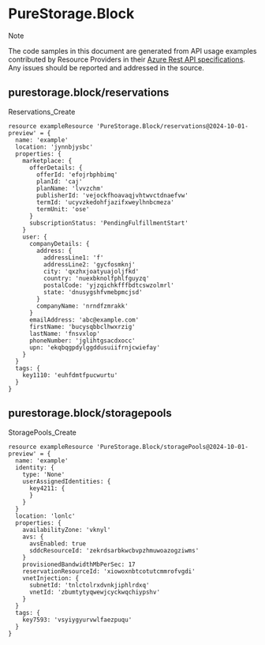 # PureStorage.Block
  
> [!NOTE]
> The code samples in this document are generated from API usage examples contributed by Resource Providers in their [Azure Rest API specifications](https://github.com/Azure/azure-rest-api-specs). Any issues should be reported and addressed in the source.


## purestorage.block/reservations

Reservations_Create
```bicep
resource exampleResource 'PureStorage.Block/reservations@2024-10-01-preview' = {
  name: 'example'
  location: 'jynnbjysbc'
  properties: {
    marketplace: {
      offerDetails: {
        offerId: 'efojrbphbimq'
        planId: 'caj'
        planName: 'lvvzchm'
        publisherId: 'vejockfhoavaqjvhtwvctdnaefvw'
        termId: 'ucyvzkedohfjazifxweylhnbcmeza'
        termUnit: 'ose'
      }
      subscriptionStatus: 'PendingFulfillmentStart'
    }
    user: {
      companyDetails: {
        address: {
          addressLine1: 'f'
          addressLine2: 'gycfosmknj'
          city: 'qxzhxjoatyuajoljfkd'
          country: 'nuexbknolfphlfguyzq'
          postalCode: 'yjzqichkfffbdtcswzolmrl'
          state: 'dnusygshfvmebpmcjsd'
        }
        companyName: 'nrndfzmrakk'
      }
      emailAddress: 'abc@example.com'
      firstName: 'bucysqbbclhwxrzig'
      lastName: 'fnsvxlop'
      phoneNumber: 'jglihtgsacdxocc'
      upn: 'ekqbqgpdylggddusuiifrnjcwiefay'
    }
  }
  tags: {
    key1110: 'euhfdmtfpucwurtu'
  }
}
```

## purestorage.block/storagepools

StoragePools_Create
```bicep
resource exampleResource 'PureStorage.Block/storagePools@2024-10-01-preview' = {
  name: 'example'
  identity: {
    type: 'None'
    userAssignedIdentities: {
      key4211: {
      }
    }
  }
  location: 'lonlc'
  properties: {
    availabilityZone: 'vknyl'
    avs: {
      avsEnabled: true
      sddcResourceId: 'zekrdsarbkwcbvpzhmuwoazogziwms'
    }
    provisionedBandwidthMbPerSec: 17
    reservationResourceId: 'xiowoxnbtcotutcmmrofvgdi'
    vnetInjection: {
      subnetId: 'tnlctolrxdvnkjiphlrdxq'
      vnetId: 'zbumtytyqwewjcyckwqchiypshv'
    }
  }
  tags: {
    key7593: 'vsyiygyurvwlfaezpuqu'
  }
}
```
